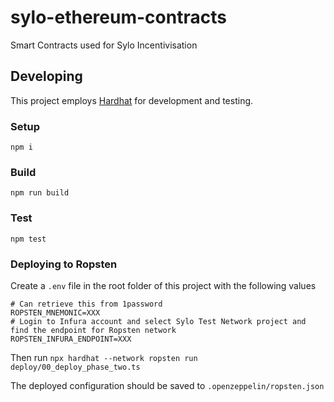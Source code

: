 # sylo-ethereum-contracts
Smart Contracts used for Sylo Incentivisation

## Developing

This project employs [Hardhat](https://hardhat.org/getting-started/) for development and testing.

### Setup

`npm i`

### Build

`npm run build`

### Test

`npm test`

### Deploying to Ropsten

Create a `.env` file in the root folder of this project with the following values

```
# Can retrieve this from 1password
ROPSTEN_MNEMONIC=XXX
# Login to Infura account and select Sylo Test Network project and find the endpoint for Ropsten network
ROPSTEN_INFURA_ENDPOINT=XXX
```

Then run
`npx hardhat --network ropsten run deploy/00_deploy_phase_two.ts`

The deployed configuration should be saved to `.openzeppelin/ropsten.json`